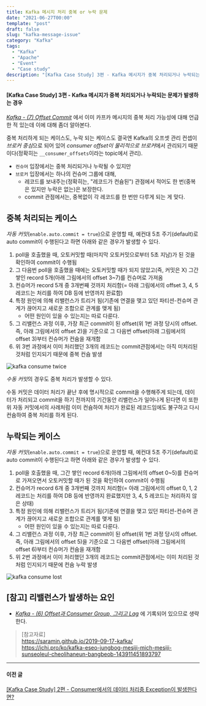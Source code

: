 ```yaml
---
title: Kafka 메시지 처리 중복 or 누락 문제
date: "2021-06-27T00:00"
template: "post"
draft: false
slug: "kafka-message-issue"
category: "Kafka"
tags:
  - "Kafka"
  - "Apache"
  - "Event"
  - "Case study"
description: "[Kafka Case Study] 3편 - Kafka 메시지가 중복 처리되거나 누락되는 문제가 발생하는 경우"
---
```


#### [Kafka Case Study] 3편 - Kafka 메시지가 중복 처리되거나 누락되는 문제가 발생하는 경우

_[Kafka - (7) Offset Commit](/posts/kafka-offset-commit)_ 에서 이미 카프카 메시지의 중복 처리 가능성에 대해 언급한 적 있는데 이에 대해 좀더 알아본다.

중복 처리하게 되는 케이스도, 누락 되는 케이스도 결국엔 Kafka의 오프셋 관리 컨셉이 *브로커 중심*으로 되어 있어 *consumer offset이 물리적으로 브로커*에서 관리되기 때문이다(정확히는 `__consumer_offsets`이라는 topic에서 관리).

- `컨슈머` 입장에서는 중복 처리되거나 누락될 수 있지만
- `브로커` 입장에서는 하나의 컨슈머 그룹에 대해,
  - 레코드를 보내주는(정확히는, "레코드가 컨슘된") 관점에서 적어도 한 번(중복은 있지만 누락은 없는)은 보장한다.
  - commit 관점에서는, 중복없이 각 레코드를 한 번만 다루게 되는 게 맞다.

## 중복 처리되는 케이스
*자동 커밋*(`enable.auto.commit = true`)으로 운영할 때, 예컨대 5초 주기(default)로 auto commit이 수행된다고 하면 아래와 같은 경우가 발생할 수 있다.

1. poll을 호출했을 때, 오토커밋할 때(마지막 오토커밋으로부터 5초 지남)가 된 것을 확인하여 commit이 수행됨
2. 그 다음번 poll을 호출했을 때에는 오토커밋할 때가 되지 않았고(즉, 커밋은 X) 그간 쌓인 record 5개(아래 그림에서의 offset 3~7)를 컨슈머로 가져옴
3. 컨슈머가 record 5개 중 3개번째 것까지 처리함(= 아래 그림에서의 offset 3, 4, 5 레코드는 처리를 하여 DB 등에 반영까지 완료함)
4. 특정 원인에 의해 리밸런스가 트리거 됨(기존에 연결을 맺고 있던 파티션-컨슈머 관계가 끊어지고 새로운 조합으로 관계를 맺게 됨)
    - 어떤 원인이 있을 수 있는지는 따로 다룬다.
5. 그 리밸런스 과정 이후, 가장 최근 commit이 된 offset(위 1번 과정 당시의 offset. 즉, 아래 그림에서의 offset 2)을 기준으로 그 다음번 offset(아래 그림에서의 offset 3)부터 컨슈머가 컨슘을 재개함
6. 위 3번 과정에서 이미 처리했던 3개의 레코드는 commit관점에서는 아직 미처리된 것처럼 인지되기 때문에 중복 컨슘 발생

![kafka consume twice](/media/kafka_consume_twice.png)  

*수동 커밋*의 경우도 중복 처리가 발생할 수 있다.

수동 커밋은 데이터 처리가 끝난 후에 명시적으로 commit을 수행해주게 되는데, 데이터가 처리되고 commit을 하기 전까지의 기간동안 리밸런스가 일어나게 된다면 이 또한 위 자동 커밋에서의 사례처럼 이미 컨슘하여 처리가 완료된 레코드임에도 불구하고 다시 컨슘하여 중복 처리를 하게 된다.


## 누락되는 케이스
*자동 커밋*(`enable.auto.commit = true`)으로 운영할 때, 예컨대 5초 주기(default)로 auto commit이 수행된다고 하면 아래와 같은 경우가 발생할 수 있다.

1. poll을 호출했을 때, 그간 쌓인 record 6개(아래 그림에서의 offset 0~5)를 컨슈머로 가져오면서 오토커밋할 때가 된 것을 확인하여 commit이 수행됨
2. 컨슈머가 record 6개 중 3개번째 것까지 처리함(= 아래 그림에서의 offset 0, 1, 2 레코드는 처리를 하여 DB 등에 반영까지 완료했지만 3, 4, 5 레코드는 처리하지 않은 상태)
3. 특정 원인에 의해 리밸런스가 트리거 됨(기존에 연결을 맺고 있던 파티션-컨슈머 관계가 끊어지고 새로운 조합으로 관계를 맺게 됨)
    - 어떤 원인이 있을 수 있는지는 따로 다룬다.
4. 그 리밸런스 과정 이후, 가장 최근 commit이 된 offset(위 1번 과정 당시의 offset. 즉, 아래 그림에서의 offset 5)을 기준으로 그 다음번 offset(아래 그림에서의 offset 6)부터 컨슈머가 컨슘을 재개함
5. 위 2번 과정에서 이미 처리했던 3개의 레코드는 commit관점에서는 이미 처리된 것처럼 인지되기 때문에 컨슘 누락 발생

![kafka consume lost](/media/kafka_consume_lost.png)

## [참고] 리밸런스가 발생하는 요인
- _[Kafka - (6) Offset과 Consumer Group, 그리고 Lag](/posts/kafka-offset)_ 에 기록되어 있으므로 생략한다.  
  
  
> [참고자료]  
> https://saramin.github.io/2019-09-17-kafka/  
> https://ichi.pro/ko/kafka-eseo-jungbog-mesiji-mich-mesiji-sunseoleul-cheolihaneun-bangbeob-143911451893797  
  
---

#### 이전 글
[[Kafka Case Study] 2편 - Consumer에서의 데이터 처리중 Exception이 발생한다면?](/posts/kafka-consumer-exception)
